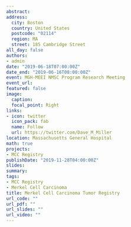 ```yaml
---
abstract:
address:
  city: Boston
  country: United States
  postcode: "02114"
  region: MA
  street: 185 Cambridge Street
all_day: false
authors: 
- admin
date: "2019-06-18T07:00:00Z"
date_end: "2019-06-16T08:00:00Z"
event: MGH-MEEI NMSC Program Research Meeting
event_url: 
featured: false
image:
  caption: 
  focal_point: Right
links:
- icon: twitter
  icon_pack: fab
  name: Follow
  url: https://twitter.com/Dave_M_Miller
location: Massachusetts General Hospital
math: true
projects:
- MCC Registry 
publishDate: "2019-11-28T04:00:00Z"
slides:  
summary: 
tags:
- MCC Registry
- Merkel Cell Carcinoma
title: Merkel Cell Carcinoma Tumor Registry
url_code: ""
url_pdf: ""
url_slides: ""
url_video: ""
---
```

